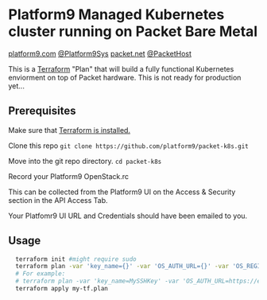 Platform9 Managed Kubernetes cluster running on Packet Bare Metal
==================================================
[platform9.com](http://platform9.com)  [@Platform9Sys](http://twitter.com/platform9sys) [packet.net](http://packet.net) [@PacketHost](http://twitter.com/packethost)

This is a [Terraform](http://terraform.io) "Plan" that will build a fully functional 
Kubernetes enviorment on top of Packet hardware. This is not ready for production yet...

Prerequisites
-------------
Make sure that [Terraform is installed.](https://www.terraform.io/intro/getting-started/install.html)

Clone this repo `git clone https://github.com/platform9/packet-k8s.git`

Move into the git repo directory. `cd packet-k8s`

Record your Platform9 OpenStack.rc

This can be collected from the Platform9 UI on the Access & Security section in the API Access Tab.

Your Platfomr9 UI URL and Credentials should have been emailed to you.

Usage
-----
```bash
  terraform init #might require sudo
  terraform plan -var 'key_name={}' -var 'OS_AUTH_URL={}' -var 'OS_REGION_NAME={}' -var 'OS_USERNAME={}' -var 'OS_PASSWORD={}' -var 'OS_TENANT_NAME={}' -var 'OS_TENANT_NAME={}' -var 'PF9_Account_Endpoint={}' -out=my-tf.plan
  # For example:
  # terraform plan -var 'key_name=MySSHKey' -var 'OS_AUTH_URL=https://endpoint.platform9.net/keystone/v2.0' -var 'OS_REGION_NAME=Region1' -var 'OS_USERNAME=user@email.tld' -var 'OS_PASSWORD=S0meP@$$' -var 'OS_TENANT_NAME=service' -var 'PF9_Account_Endpoint=endpoint.platform9.net' -out=my-tf.plan
  terraform apply my-tf.plan
```
